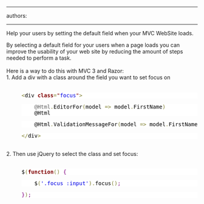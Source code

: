 

---
authors:

---




<span class='intro'> ​Help your users by setting the default field when your MVC WebSite loads.​​ </span>

<div>By selecting a default field for your users when a page loads&#160;you can improve the usability of your web site by reducing the amount of steps needed to perform a&#160;task.</div>
<div><br></div>
<div>Here is a&#160;way&#160;to do this with&#160;MVC 3 and&#160;Razor&#58;</div>
<div>1.&#160;Add a div with a class around the field you want to set focus on</div>
<div><br></div>
<blockquote style="margin-top&#58;0px;margin-right&#58;0px;margin-bottom&#58;0px;margin-left&#58;40px;border-top-style&#58;none;border-right-style&#58;none;border-bottom-style&#58;none;border-left-style&#58;none;border-width&#58;initial;border-color&#58;initial;padding-top&#58;0px;padding-right&#58;0px;padding-bottom&#58;0px;padding-left&#58;0px;"><pre style="color&#58;rgb(0, 0, 0);background-image&#58;initial;background-attachment&#58;initial;background-color&#58;rgb(255, 255, 255);"><span style="color&#58;rgb(128, 128, 48);">&lt;</span>div <span style="color&#58;rgb(128, 0, 0);font-weight&#58;bold;">class</span><span style="color&#58;rgb(128, 128, 48);">=</span><span style="color&#58;rgb(128, 0, 0);">&quot;</span><span style="color&#58;rgb(0, 0, 230);">focus</span><span style="color&#58;rgb(128, 0, 0);">&quot;</span><span style="color&#58;rgb(128, 128, 48);">&gt;</span></pre>
<pre style="background-image&#58;initial;background-attachment&#58;initial;background-color&#58;rgb(255, 255, 255);">    @Html<span style="color&#58;rgb(128, 128, 48);">.</span><font color="#000000">EditorFor</font><span style="color&#58;rgb(128, 128, 48);">(</span><font color="#000000">model </font><span style="color&#58;rgb(128, 128, 48);">=</span><span style="color&#58;rgb(128, 128, 48);">&gt;</span><font color="#000000"> model</font><span style="color&#58;rgb(128, 128, 48);">.</span><font color="#000000">FirstName</font><span style="color&#58;rgb(128, 128, 48);">)</span><font color="#000000">​
    @Html</font></pre>
<pre style="background-image&#58;initial;background-attachment&#58;initial;background-color&#58;rgb(255, 255, 255);"><font color="#000000">    @Html</font><span style="color&#58;rgb(128, 128, 48);">.</span><font color="#000000">ValidationMessageFor</font><span style="color&#58;rgb(128, 128, 48);">(</span><font color="#000000">model </font><span style="color&#58;rgb(128, 128, 48);">=</span><span style="color&#58;rgb(128, 128, 48);">&gt;</span><font color="#000000"> model</font><span style="color&#58;rgb(128, 128, 48);">.</span><font color="#000000">FirstName</font><span style="color&#58;rgb(128, 128, 48);">)</span></pre>
<pre style="background-image&#58;initial;background-attachment&#58;initial;background-color&#58;rgb(255, 255, 255);"><span style="color&#58;rgb(128, 128, 48);">&lt;</span><span style="color&#58;rgb(128, 128, 48);">/</span><font color="#000000">div</font><span style="color&#58;rgb(128, 128, 48);">&gt;</span></pre></blockquote>
<div><div><br></div>
<div>2. Then use jQuery to select the class and set focus​&#58;</div></div>
<div><br></div>
<blockquote style="margin-top&#58;0px;margin-right&#58;0px;margin-bottom&#58;0px;margin-left&#58;40px;border-top-style&#58;none;border-right-style&#58;none;border-bottom-style&#58;none;border-left-style&#58;none;border-width&#58;initial;border-color&#58;initial;padding-top&#58;0px;padding-right&#58;0px;padding-bottom&#58;0px;padding-left&#58;0px;"><pre style="color&#58;rgb(0, 0, 0);background-image&#58;initial;background-attachment&#58;initial;background-color&#58;rgb(255, 255, 255);">$<span style="color&#58;rgb(128, 128, 48);">(</span><span style="color&#58;rgb(128, 0, 0);font-weight&#58;bold;">function</span><span style="color&#58;rgb(128, 128, 48);">(</span><span style="color&#58;rgb(128, 128, 48);">)</span> <span style="color&#58;rgb(128, 0, 128);">&#123;</span></pre>
<pre style="color&#58;rgb(0, 0, 0);background-image&#58;initial;background-attachment&#58;initial;background-color&#58;rgb(255, 255, 255);">    $<span style="color&#58;rgb(128, 128, 48);">(</span><span style="color&#58;rgb(0, 0, 230);">'.focus &#58;input'</span><span style="color&#58;rgb(128, 128, 48);">)</span><span style="color&#58;rgb(128, 128, 48);">.</span>focus<span style="color&#58;rgb(128, 128, 48);">(</span><span style="color&#58;rgb(128, 128, 48);">)</span><span style="color&#58;rgb(128, 0, 128);">;</span></pre>
<pre style="color&#58;rgb(0, 0, 0);background-image&#58;initial;background-attachment&#58;initial;background-color&#58;rgb(255, 255, 255);"><span style="color&#58;rgb(128, 0, 128);">&#125;</span><span style="color&#58;rgb(128, 128, 48);">)</span><span style="color&#58;rgb(128, 0, 128);">;</span></pre></blockquote>


